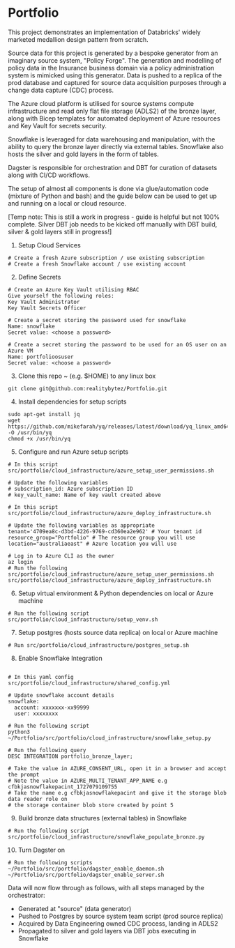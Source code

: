 # Portfolio

This project demonstrates an implementation of Databricks' widely marketed medallion design pattern from scratch. 

Source data for this project is generated by a bespoke generator from an imaginary source system, "Policy Forge". The generation and modelling of policy data in the Insurance business domain via a policy administration system is mimicked using this generator. Data is pushed to a replica of the prod database and captured for source data acquisition purposes through a change data capture (CDC) process.  

The Azure cloud platform is utilised for source systems compute infrastructure and read only flat file storage (ADLS2) of the bronze layer, along with Bicep templates for automated deployment of Azure resources and Key Vault for secrets security. 

Snowflake is leveraged for data warehousing and manipulation, with the ability to query the bronze layer directly via external tables. Snowflake also hosts the silver and gold layers in the form of tables. 

Dagster is responsible for orchestration and DBT for curation of datasets along with CI/CD workflows.

The setup of almost all components is done via glue/automation code (mixture of Python and bash) and the guide below can be used to get up and running on a local or cloud resource.

[Temp note: This is still a work in progress - guide is helpful but not 100% complete. Silver DBT job needs to be kicked off manually with DBT build, silver & gold layers still in progress!]
1. Setup Cloud Services
```
# Create a fresh Azure subscription / use existing subscription
# Create a fresh Snowflake account / use existing account
```

2. Define Secrets
```
# Create an Azure Key Vault utilising RBAC
Give yourself the following roles:
Key Vault Administrator
Key Vault Secrets Officer

# Create a secret storing the password used for snowflake
Name: snowflake
Secret value: <choose a password>

# Create a secret storing the password to be used for an OS user on an Azure VM
Name: portfolioosuser
Secret value: <choose a password>

```

3. Clone this repo ~ (e.g. $HOME) to any linux box
```
git clone git@github.com:realitybytez/Portfolio.git
```

4. Install dependencies for setup scripts
``` 
sudo apt-get install jq
wget https://github.com/mikefarah/yq/releases/latest/download/yq_linux_amd64 -O /usr/bin/yq
chmod +x /usr/bin/yq
```

5. Configure and run Azure setup scripts
```
# In this script
src/portfolio/cloud_infrastructure/azure_setup_user_permissions.sh

# Update the following variables
# subscription_id: Azure subscription ID 
# key_vault_name: Name of key vault created above

# In this script
src/portfolio/cloud_infrastructure/azure_deploy_infrastructure.sh

# Update the following variables as appropriate
tenant='4709ea8c-d3bd-4226-9769-cd360ea2e962' # Your tenant id
resource_group="Portfolio" # The resource group you will use
location="australiaeast" # Azure location you will use

# Log in to Azure CLI as the owner
az login
# Run the following
src/portfolio/cloud_infrastructure/azure_setup_user_permissions.sh
src/portfolio/cloud_infrastructure/azure_deploy_infrastructure.sh
```

6. Setup virtual environment & Python dependencies on local or Azure machine
```
# Run the following script
src/portfolio/cloud_infrastructure/setup_venv.sh
```

7. Setup postgres (hosts source data replica) on local or Azure machine
```
# Run src/portfolio/cloud_infrastructure/postgres_setup.sh
```

8. Enable Snowflake Integration
```

# In this yaml config
src/portfolio/cloud_infrastructure/shared_config.yml

# Update snowflake account details
snowflake:
  account: xxxxxxx-xx99999
  user: xxxxxxxx

# Run the following script
python3 ~/Portfolio/src/portfolio/cloud_infrastructure/snowflake_setup.py

# Run the following query
DESC INTEGRATION portfolio_bronze_layer;

# Take the value in AZURE_CONSENT_URL, open it in a browser and accept the prompt
# Note the value in AZURE_MULTI_TENANT_APP_NAME e.g cfbkjasnowflakepacint_1727079109755
# Take the name e.g cfbkjasnowflakepacint and give it the storage blob data reader role on
# the storage container blob store created by point 5
```

9. Build bronze data structures (external tables) in Snowflake
```
# Run the following script
src/portfolio/cloud_infrastructure/snowflake_populate_bronze.py
```

10. Turn Dagster on
```
# Run the following scripts
~/Portfolio/src/portfolio/dagster_enable_daemon.sh
~/Portfolio/src/portfolio/dagster_enable_server.sh
```

Data will now flow through as follows, with all steps managed by the orchestrator:
- Generated at "source" (data generator)
- Pushed to Postgres by source system team script (prod source replica)
- Acquired by Data Engineering owned CDC process, landing in ADLS2
- Propagated to silver and gold layers via DBT jobs executing in Snowflake